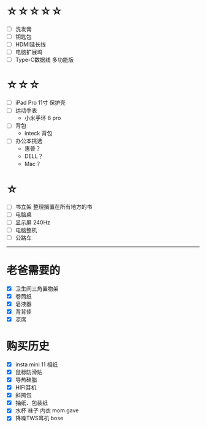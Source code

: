 # ☆☆☆☆☆
- [ ] 洗发膏
- [ ] 钥匙包
- [ ] HDMI延长线
- [ ] 电脑扩展坞
- [ ] Type-C数据线 多功能版

# ☆☆☆
- [ ] iPad Pro 11寸 保护壳
- [ ] 运动手表
	- 小米手环 8 pro
- [ ] 背包
	- inteck 背包
- [ ] 办公本挑选
	- 惠普？
	- DELL？
	- Mac？

# ☆
- [ ] 书立架 整理搁置在所有地方的书
- [ ] 电脑桌
- [ ] 显示屏 240Hz
- [ ] 电脑整机
- [ ] 公路车

---
# 老爸需要的

- [x] 卫生间三角置物架
- [x] 卷筒纸
- [x] 皂液器
- [x] 背背佳
- [x] 凉席

# 购买历史

- [x] insta mini 11 相纸
- [x] 鼠标防滑贴
- [x] 导热硅脂
- [x] HIFI耳机
- [x] 斜挎包
- [x] 抽纸、包装纸
- [x] 水杯 袜子 内衣 mom gave
- [x] 降噪TWS耳机 bose
